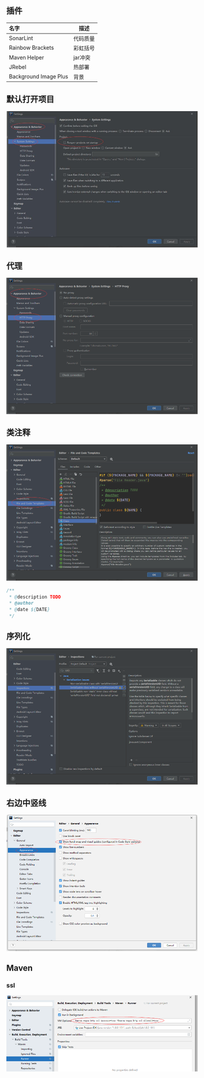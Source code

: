 ## 插件

| 名字                  | 描述     |
| :-------------------- | -------- |
| SonarLint             | 代码质量 |
| Rainbow Brackets      | 彩虹括号 |
| Maven Helper          | jar冲突  |
| JRebel                | 热部署   |
| Background Image Plus | 背景     |



## 默认打开项目

<img src="./img/默认打开项目.jpg"/>

## 代理

<img src="./img/代理.png"/>

## 类注释

<img src="./img/类注释.png"/>

```java
/**
 * @description TODO 
 * @author 
 * @date ${DATE}
 */
```

## 序列化
<img src="./img/序列化.png"/>

## 右边中竖线

<img src="./img/右边中竖线.png"/>

## Maven

### ssl
<img src="./img/maven-ssl.png"/>
